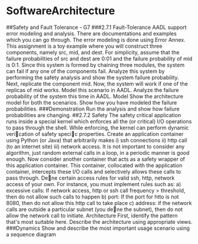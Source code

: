 # SoftwareArchitecture

##Safety and Fault Tolerance - G7
###2.7.1 Fault-Tolerance
AADL support error modeling and analysis. There are documentations and examples which you can go through.
The error modeling is done using Error Annex. This assignment is a toy example where you will construct three
components, namely src, mid, and dest. For simplicity, assume that the failure probabilities of src and dest are
0:01 and the failure probability of mid is 0:1.
Since this system is formed by chaining three modules, the system can fail if any one of the components fail.
Analyze this system by performing the safety analysis and show the system failure probability. Next, replicate the
component mid. Now, the system will work if one of the replicas of mid works. Model this scenario in AADL. Analyze
the failure probability of the system this time in AADL.
Model Show the architecture model for both the scenarios. Show how you have modeled the failure probabilities.
###Demonstration Run the analysis and show how failure probabilities are changing.
##2.7.2 Safety
The safety critical application runs inside a special kernel which enforces all the (or critical) I/O operations to pass
through the shell. While enforcing, the kernel can perform dynamic verication of safety specic properties. Create
an application container using Python (or Java) that arbitrarily makes i) ssh connections ii) http call (to an internet
site) iii) network access. It is not important to consider any algorithm, just random external calls in a loop, in a
periodic manner is good enough.
Now consider another container that acts as a safety wrapper of this application container. This container,
collocated with the application container, intercepts these I/O calls and selectively allows these calls to pass through.
Dene certain access rules for valid ssh, http, network access of your own. For instance, you must implement rules
such as: a) excessive calls: If network access, http or ssh call frequency > threshold, then do not allow such calls
to happen b) port: If the port for htto is not 8080, then do not allow this http call to take place c) address: if the
network calls are outside a particular subnet (you dene the subnet), then do not allow the network call to initiate.
Architecture First, identify the pattern that's most suitable here. Describe the architecture using appropriate
views.
###Dynamics Show and describe the most important usage scenario using a sequence diagram
